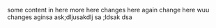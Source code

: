 some content in here
more here
changes here again
change here wuu
changes aginsa ask;dljusakdlj sa
;ldsak
dsa
